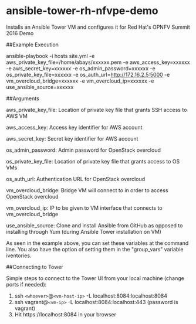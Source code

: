 # ansible-tower-rh-nfvpe-demo
Installs an Ansible Tower VM and configures it for Red Hat's OPNFV Summit 2016 Demo

##Example Execution

ansible-playbook -i hosts site.yml -e aws_private_key_file=/home/abays/xxxxxx.pem -e aws_access_key=xxxxxx -e aws_secret_key=xxxxxx -e os_admin_password=xxxxxx -e os_private_key_file=xxxxxx -e os_auth_url=http://172.16.2.5:5000 -e vm_overcloud_bridge=xxxxxx -e vm_overcloud_ip=xxxxxx -e use_ansible_source=xxxxxx

##Arguments

aws_private_key_file: Location of private key file that grants SSH access to AWS VM

aws_access_key: Access key identifier for AWS account

aws_secret_key: Secret key identifier for AWS account

os_admin_password: Admin password for OpenStack overcloud

os_private_key_file: Location of private key file that grants access to OS VMs

os_auth_url: Authentication URL for OpenStack overcloud

vm_overcloud_bridge: Bridge VM will connect to in order to access OpenStack overcloud

vm_overcloud_ip: IP to be given to VM interface that connects to vm_overcloud_bridge

use_ansible_source: Clone and install Ansible from GitHub as opposed to installing through Yum (during Ansible Tower installation on VM)

As seen in the example above, you can set these variables at the command line.  You also have the option of setting them in the "group_vars" variable iventories.

##Connecting to Tower

Simple steps to connect to the Tower UI from your local machine (change ports if needed):

1. ssh `<whoever>`@`<vm-host-ip>` -L localhost:8084:localhost:8084
2. ssh vagrant@`<vm-ip>` -L localhost:8084:localhost:443     (password is vagrant)
3. Hit https://localhost:8084 in your browser
